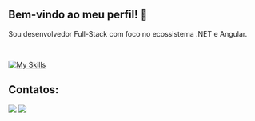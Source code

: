 ## Bem-vindo ao meu perfil! 👋
Sou desenvolvedor Full-Stack com foco no ecossistema .NET e Angular.

<br />

[![My Skills](https://skillicons.dev/icons?i=cs,dotnet,ts,js,angular,html,css,mysql,sqlite&theme=light)](https://skillicons.dev)

## Contatos:
<a href="https://www.linkedin.com/in/eduardo-maciel-pereira-1701a4264" target="_blank"><img src="https://img.shields.io/badge/-LinkedIn-%230077B5?style=for-the-badge&logo=linkedin&logoColor=white"></a> 
<a href = "mailto:eduardomacielpereira@hotmail.com" target="_blank"><img src="https://img.shields.io/badge/Microsoft_Outlook-0078D4?style=for-the-badge&logo=microsoft-outlook&logoColor=white"></a>
